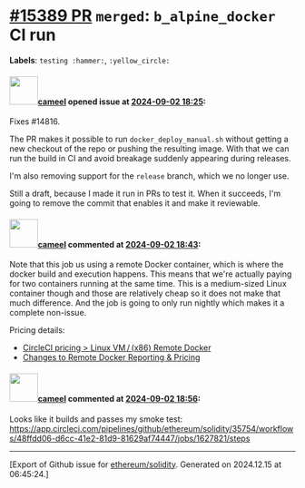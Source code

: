 # [\#15389 PR](https://github.com/ethereum/solidity/pull/15389) `merged`: `b_alpine_docker` CI run
**Labels**: `testing :hammer:`, `:yellow_circle:`


#### <img src="https://avatars.githubusercontent.com/u/137030?v=4" width="50">[cameel](https://github.com/cameel) opened issue at [2024-09-02 18:25](https://github.com/ethereum/solidity/pull/15389):

Fixes #14816.

The PR makes it possible to run `docker_deploy_manual.sh` without getting a new checkout of the repo or pushing the resulting image. With that we can run the build in CI and avoid breakage suddenly appearing during releases.

I'm also removing support for the `release` branch, which we no longer use.

Still a draft, because I made it run in PRs to test it. When it succeeds, I'm going to remove the commit that enables it and make it reviewable.

#### <img src="https://avatars.githubusercontent.com/u/137030?v=4" width="50">[cameel](https://github.com/cameel) commented at [2024-09-02 18:43](https://github.com/ethereum/solidity/pull/15389#issuecomment-2325197474):

Note that this job us using a remote Docker container, which is where the docker build and execution happens. This means that we're actually paying for two containers running at the same time. This is a medium-sized Linux container though and those are relatively cheap so it does not make that much difference. And the job is going to only run nightly which makes it a complete non-issue.

Pricing details:
- [CircleCI pricing > Linux VM / (x86) Remote Docker](https://circleci.com/pricing/price-list/#linux)
- [Changes to Remote Docker Reporting & Pricing](https://discuss.circleci.com/t/changes-to-remote-docker-reporting-pricing/47759)

#### <img src="https://avatars.githubusercontent.com/u/137030?v=4" width="50">[cameel](https://github.com/cameel) commented at [2024-09-02 18:56](https://github.com/ethereum/solidity/pull/15389#issuecomment-2325207272):

Looks like it builds and passes my smoke test: https://app.circleci.com/pipelines/github/ethereum/solidity/35754/workflows/48ffdd06-d6cc-41e2-81d9-81629af74447/jobs/1627821/steps


-------------------------------------------------------------------------------



[Export of Github issue for [ethereum/solidity](https://github.com/ethereum/solidity). Generated on 2024.12.15 at 06:45:24.]
